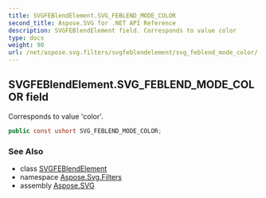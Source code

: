 ```yaml
---
title: SVGFEBlendElement.SVG_FEBLEND_MODE_COLOR
second_title: Aspose.SVG for .NET API Reference
description: SVGFEBlendElement field. Corresponds to value color
type: docs
weight: 90
url: /net/aspose.svg.filters/svgfeblendelement/svg_feblend_mode_color/
---
```

## SVGFEBlendElement.SVG_FEBLEND_MODE_COLOR field

Corresponds to value 'color'.

```csharp
public const ushort SVG_FEBLEND_MODE_COLOR;
```

### See Also

* class [SVGFEBlendElement](../)
* namespace [Aspose.Svg.Filters](../../svgfeblendelement/)
* assembly [Aspose.SVG](../../../)
